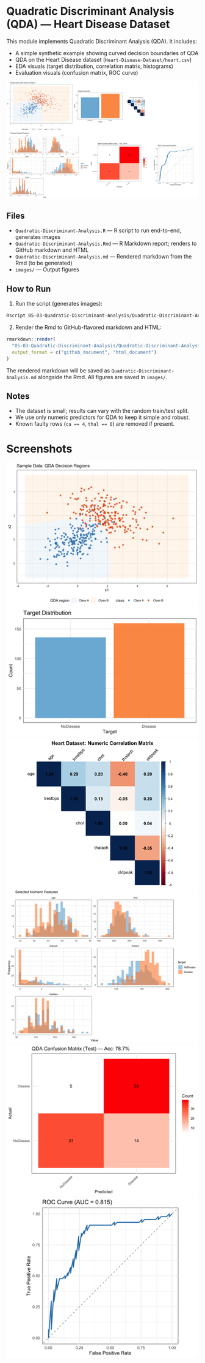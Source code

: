 # Quadratic Discriminant Analysis (QDA) — Heart Disease Dataset

This module implements Quadratic Discriminant Analysis (QDA). It includes:

- A simple synthetic example showing curved decision boundaries of QDA
- QDA on the Heart Disease dataset (`Heart-Disease-Dataset/heart.csv`)
- EDA visuals (target distribution, correlation matrix, histograms)
- Evaluation visuals (confusion matrix, ROC curve)

![Combined QDA Plots](images/combined_qda_3x2.png)

## Files

- `Quadratic-Discriminant-Analysis.R` — R script to run end-to-end, generates images
- `Quadratic-Discriminant-Analysis.Rmd` — R Markdown report; renders to GitHub markdown and HTML
- `Quadratic-Discriminant-Analysis.md` — Rendered markdown from the Rmd (to be generated)
- `images/` — Output figures

## How to Run

1. Run the script (generates images):

```bash
Rscript 05-03-Quadratic-Discriminant-Analysis/Quadratic-Discriminant-Analysis.R
```

2. Render the Rmd to GitHub-flavored markdown and HTML:

```r
rmarkdown::render(
  "05-03-Quadratic-Discriminant-Analysis/Quadratic-Discriminant-Analysis.Rmd",
  output_format = c("github_document", "html_document")
)
```

The rendered markdown will be saved as `Quadratic-Discriminant-Analysis.md` alongside the Rmd. All figures are saved in `images/`.

## Notes

- The dataset is small; results can vary with the random train/test split.
- We use only numeric predictors for QDA to keep it simple and robust.
- Known faulty rows (`ca == 4`, `thal == 0`) are removed if present.

# Screenshots

![Sample Data](images/01_sample_data_qda.png) ![Target Distribution](images/02_target_distribution.png) ![Correlation Matrix](images/03_correlation_matrix.png) ![Numeric Histograms](images/04_numeric_histograms.png) ![Confusion Matrix](images/05_confusion_matrix.png) ![ROC Curve](images/06_roc_curve.png)